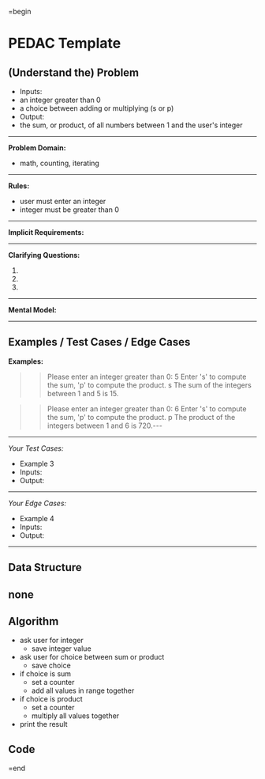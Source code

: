 =begin

PEDAC Template
==============

(Understand the) Problem
------------------------

-  Inputs:
  - an integer greater than 0
  - a choice between adding or multiplying (s or p)
-  Output:
  - the sum, or product, of all numbers between 1 and the user's integer

---

**Problem Domain:**
- math, counting, iterating

---

**Rules:**
- user must enter an integer
- integer must be greater than 0

---

**Implicit Requirements:**

---

**Clarifying Questions:**

1.
2.
3.

---

**Mental Model:**

---

Examples / Test Cases / Edge Cases
----------------------------------

**Examples:**

>> Please enter an integer greater than 0:
5
>> Enter 's' to compute the sum, 'p' to compute the product.
s
The sum of the integers between 1 and 5 is 15.


>> Please enter an integer greater than 0:
6
>> Enter 's' to compute the sum, 'p' to compute the product.
p
The product of the integers between 1 and 6 is 720.---

---

_Your Test Cases:_

-  Example 3
  -  Inputs:
  -  Output:

---

_Your Edge Cases:_

-  Example 4
  -  Inputs:
  -  Output:

---

Data Structure
--------------
none
---

Algorithm
---------
- ask user for integer
  - save integer value
- ask user for choice between sum or product
  - save choice
- if choice is sum
  - set a counter
  - add all values in range together
- if choice is product
  - set a counter
  - multiply all values together
- print the result

Code
----

=end
